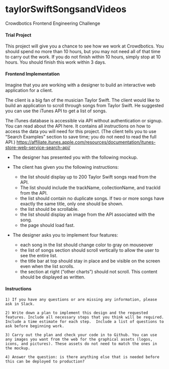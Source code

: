 # taylorSwiftSongsandVideos
Crowdbotics Frontend Engineering Challenge

#### Trial Project
This project will give you a chance to see how we work at Crowdbotics.  You should spend no more than 10 hours, but you may not need all of that time to carry out the work.  If you do not finish within 10 hours, simply stop at 10 hours.  You should finish this work within 3 days.  

#### Frontend Implementation
Imagine that you are working with a designer to build an interactive web application for a client. 

The client is a big fan of the musician Taylor Swift.  The client would like to build an application to scroll through songs from Taylor Swift. He suggested you can use the iTunes API to get a list of songs.  

The iTunes database is accessible via API without authentication or signup. You can read about the API here. It contains all instructions on how to access the data you will need for this project. (The client tells you to use “Search Examples” section to save time; you do not need to read the full API.)
https://affiliate.itunes.apple.com/resources/documentation/itunes-store-web-service-search-api/

- The designer has presented you with the following mockup.


- The client has given you the following instructions:

    - the list should display up to 200 Taylor Swift songs read from the API. 
    - The list should include the trackName, collectionName, and trackId from the API.
    - the list should contain no duplicate songs. If two or more songs have exactly the same title, only one should be   shown.
    - the list should be scrollable.
    - the list should display an image from the API associated with the song.
    - the page should load fast.



- The designer asks you to implement four features:
    - each song in the list should change color to gray on mouseover
    - the list of songs section should scroll vertically to allow the user to see the entire list.
    - the title bar at top should stay in place and be visible on the screen even when the list scrolls.
    - the section at right (“other charts”) should not scroll. This content should be displayed as written.


#### Instructions
    1) If you have any questions or are missing any information, please ask in Slack.

    2) Write down a plan to implement this design and the requested features. Include all necessary steps that you think will be required. Include a time estimate for each step.  Include a list of questions to ask before beginning work.

    3) Carry out the plan and check your code in to Github. You can use any images you want from the web for the graphical assets (logos, icons, and pictures). These assets do not need to match the ones in the mockup.

    4) Answer the question: is there anything else that is needed before this can be deployed to production?

